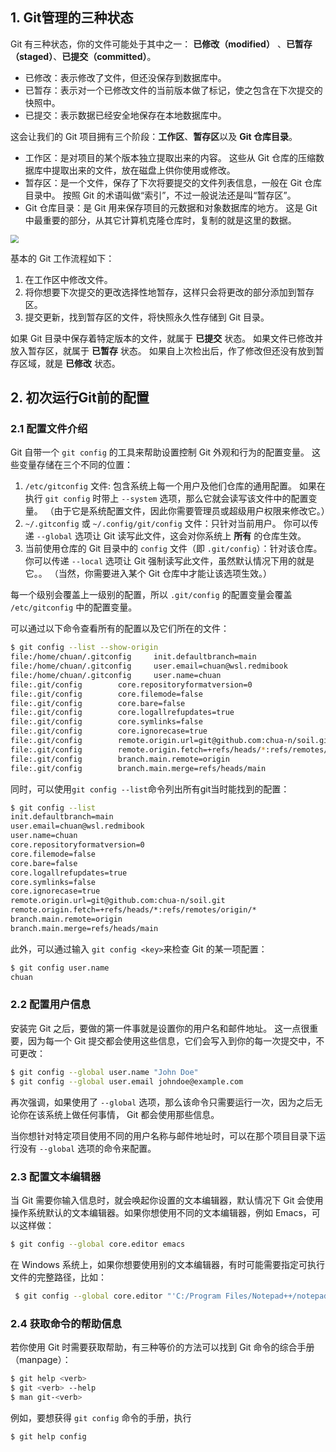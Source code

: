 ## 1. Git管理的三种状态

 Git 有三种状态，你的文件可能处于其中之一： **已修改（modified）** 、**已暂存（staged）**、**已提交（committed）**。

- 已修改：表示修改了文件，但还没保存到数据库中。
- 已暂存：表示对一个已修改文件的当前版本做了标记，使之包含在下次提交的快照中。
- 已提交：表示数据已经安全地保存在本地数据库中。

这会让我们的 Git 项目拥有三个阶段：**工作区**、**暂存区**以及 **Git 仓库目录**。

- 工作区：是对项目的某个版本独立提取出来的内容。 这些从 Git 仓库的压缩数据库中提取出来的文件，放在磁盘上供你使用或修改。
- 暂存区：是一个文件，保存了下次将要提交的文件列表信息，一般在 Git 仓库目录中。 按照 Git 的术语叫做“索引”，不过一般说法还是叫“暂存区”。
- Git 仓库目录：是 Git 用来保存项目的元数据和对象数据库的地方。 这是 Git 中最重要的部分，从其它计算机克隆仓库时，复制的就是这里的数据。

<img src="https://chua-n.gitee.io/figure-bed/notebook/杂技/Git/1.png" style="zoom:80%;" />

基本的 Git 工作流程如下：

1. 在工作区中修改文件。
2. 将你想要下次提交的更改选择性地暂存，这样只会将更改的部分添加到暂存区。
3. 提交更新，找到暂存区的文件，将快照永久性存储到 Git 目录。

如果 Git 目录中保存着特定版本的文件，就属于 **已提交** 状态。 如果文件已修改并放入暂存区，就属于 **已暂存** 状态。 如果自上次检出后，作了修改但还没有放到暂存区域，就是 **已修改** 状态。

## 2. 初次运行Git前的配置

### 2.1 配置文件介绍

Git 自带一个 `git config` 的工具来帮助设置控制 Git 外观和行为的配置变量。 这些变量存储在三个不同的位置：

1. `/etc/gitconfig` 文件: 包含系统上每一个用户及他们仓库的通用配置。 如果在执行 `git config` 时带上 `--system` 选项，那么它就会读写该文件中的配置变量。 （由于它是系统配置文件，因此你需要管理员或超级用户权限来修改它。）
2. `~/.gitconfig` 或 `~/.config/git/config` 文件：只针对当前用户。 你可以传递 `--global` 选项让 Git 读写此文件，这会对你系统上 **所有** 的仓库生效。
3. 当前使用仓库的 Git 目录中的 `config` 文件（即 `.git/config`）：针对该仓库。 你可以传递 `--local` 选项让 Git 强制读写此文件，虽然默认情况下用的就是它。。 （当然，你需要进入某个 Git 仓库中才能让该选项生效。）

每一个级别会覆盖上一级别的配置，所以 `.git/config` 的配置变量会覆盖 `/etc/gitconfig` 中的配置变量。

可以通过以下命令查看所有的配置以及它们所在的文件：

```bash
$ git config --list --show-origin
file:/home/chuan/.gitconfig     init.defaultbranch=main
file:/home/chuan/.gitconfig     user.email=chuan@wsl.redmibook
file:/home/chuan/.gitconfig     user.name=chuan
file:.git/config        core.repositoryformatversion=0
file:.git/config        core.filemode=false
file:.git/config        core.bare=false
file:.git/config        core.logallrefupdates=true
file:.git/config        core.symlinks=false
file:.git/config        core.ignorecase=true
file:.git/config        remote.origin.url=git@github.com:chua-n/soil.git
file:.git/config        remote.origin.fetch=+refs/heads/*:refs/remotes/origin/*
file:.git/config        branch.main.remote=origin
file:.git/config        branch.main.merge=refs/heads/main
```

同时，可以使用`git config --list`命令列出所有git当时能找到的配置：

```bash
$ git config --list
init.defaultbranch=main
user.email=chuan@wsl.redmibook
user.name=chuan
core.repositoryformatversion=0
core.filemode=false
core.bare=false
core.logallrefupdates=true
core.symlinks=false
core.ignorecase=true
remote.origin.url=git@github.com:chua-n/soil.git
remote.origin.fetch=+refs/heads/*:refs/remotes/origin/*
branch.main.remote=origin
branch.main.merge=refs/heads/main
```

此外，可以通过输入 `git config <key>`来检查 Git 的某一项配置：

```bash
$ git config user.name
chuan
```

### 2.2 配置用户信息

安装完 Git 之后，要做的第一件事就是设置你的用户名和邮件地址。 这一点很重要，因为每一个 Git 提交都会使用这些信息，它们会写入到你的每一次提交中，不可更改：

```bash
$ git config --global user.name "John Doe"
$ git config --global user.email johndoe@example.com
```

再次强调，如果使用了 `--global` 选项，那么该命令只需要运行一次，因为之后无论你在该系统上做任何事情， Git 都会使用那些信息。

当你想针对特定项目使用不同的用户名称与邮件地址时，可以在那个项目目录下运行没有 `--global` 选项的命令来配置。

### 2.3 配置文本编辑器

当 Git 需要你输入信息时，就会唤起你设置的文本编辑器，默认情况下 Git 会使用操作系统默认的文本编辑器。如果你想使用不同的文本编辑器，例如 Emacs，可以这样做：

```bash
$ git config --global core.editor emacs
```

在 Windows 系统上，如果你想要使用别的文本编辑器，有时可能需要指定可执行文件的完整路径，比如：

```bash
 $ git config --global core.editor "'C:/Program Files/Notepad++/notepad++.exe' -multiInst -notabbar -nosession -noPlugin"
```

### 2.4 获取命令的帮助信息

若你使用 Git 时需要获取帮助，有三种等价的方法可以找到 Git 命令的综合手册（manpage）：

```bash
$ git help <verb>
$ git <verb> --help
$ man git-<verb>
```

例如，要想获得 `git config` 命令的手册，执行

```bash
$ git help config
```


